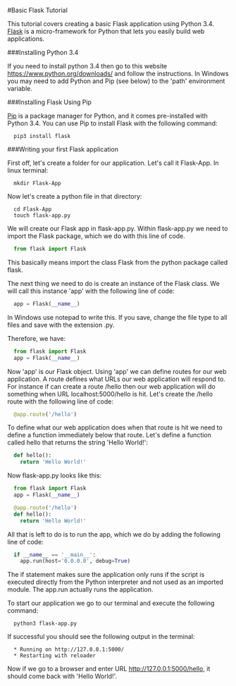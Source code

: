 #Basic Flask Tutorial

This tutorial covers creating a basic Flask application using Python 3.4. [Flask](http://flask.pocoo.org/) is a micro-framework for Python that lets you easily build web applications.

###Installing Python 3.4

If you need to install python 3.4 then go to this website https://www.python.org/downloads/ and follow the instructions.  In Windows you may need to add Python and Pip (see below) to the 'path' environment variable.

###Installing Flask Using Pip

[Pip](https://pypi.python.org/pypi/pip) is a package manager for Python, and it comes pre-installed with Python 3.4.
You can use Pip to install Flask with the following command:

```shell
  pip3 install flask
```

###Writing your first Flask application

First off, let's create a folder for our application. Let's call it Flask-App. In linux terminal:

```shell
  mkdir Flask-App
```

Now let's create a python file in that directory:

```shell
  cd Flask-App
  touch flask-app.py
```

We will create our Flask app in flask-app.py. Within flask-app.py we need to import the Flask package, which we do with this line of code.

```python
  from flask import Flask
```
This basically means import the class Flask from the python package called flask.

The next thing we need to do is create an instance of the Flask class. We will call this instance 'app' with the following line of code:

```python
  app = Flask(__name__)
```

In Windows use notepad to write this.  If you save, change the file type to all files and save with the extension .py.

Therefore, we have:

```python
  from flask import Flask
  app = Flask(__name__)
```

Now 'app' is our Flask object. Using 'app' we can define routes for our web application. A route defines what URLs our web application will respond to. For instance if can create a route /hello then our web application will do something when URL localhost:5000/hello is hit. Let's create the /hello route with the following line of code:

```python
  @app.route('/hello')
```

To define what our web application does when that route is hit we need to define a function immediately below that route. Let's define a function called hello that returns the string 'Hello World!':

```python
  def hello():
    return 'Hello World!'
```

Now flask-app.py looks like this:

```python
  from flask import Flask
  app = Flask(__name__)

  @app.route('/hello')
  def hello():
    return 'Hello World!'
```

All that is left to do is to run the app, which we do by adding the following line of code:

```python
  if __name__ == '__main__':
    app.run(host='0.0.0.0', debug=True)
```

The if statement makes sure the application only runs if the script is executed directly from the Python interpreter and not used as an imported module. The app.run actually runs the application.

To start our application we go to our terminal and execute the following command:

```shell
  python3 flask-app.py
```
If successful you should see the following output in the terminal:

```shell
  * Running on http://127.0.0.1:5000/
  * Restarting with reloader
```

Now if we go to a browser and enter  URL http://127.0.0.1:5000/hello, it should come back with 'Hello World!'.
